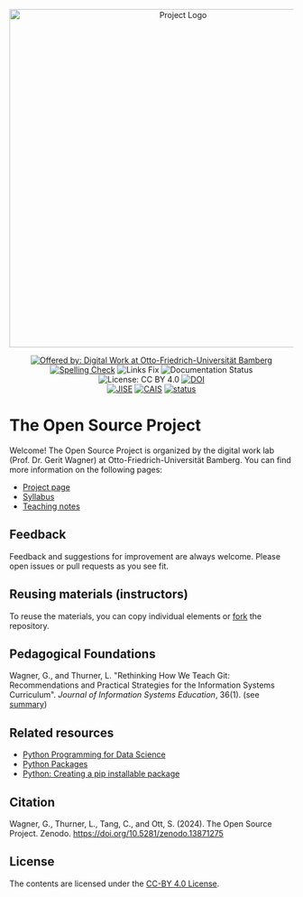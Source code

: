 <p align="center">
    <img alt="Project Logo" src="https://raw.githubusercontent.com/digital-work-lab/open-source-project/main/assets/open-source-project.png" width="600px">
</p>

<div align="center">

[![Offered by: Digital Work at Otto-Friedrich-Universität Bamberg](https://img.shields.io/badge/Offered%20by-%20Digital%20Work%20(Otto--Friedrich--Universit%C3%A4t%20Bamberg)-blue)](https://digital-work-lab.github.io/open-source-project/)
[![Spelling Check](https://github.com/digital-work-lab/open-source-project/actions/workflows/spelling.yml/badge.svg)](https://github.com/digital-work-lab/open-source-project/actions)
![Links Fix](https://github.com/digital-work-lab/open-source-project/actions/workflows/links_fix.yml/badge.svg)
![Documentation Status](https://img.shields.io/github/actions/workflow/status/digital-work-lab/open-source-project/pages.yml?label=documentation)
![License: CC BY 4.0](https://img.shields.io/badge/License-CC%20BY%204.0-green.svg)
[![DOI](https://zenodo.org/badge/697812022.svg)](https://doi.org/10.5281/zenodo.13871275)<br>
[![JISE](https://img.shields.io/badge/JISE-10.62273%2FBTKM5634-green)](https://jise.org/Volume36/n1/JISE2025v36n1pp1-12.html)
[![CAIS](https://img.shields.io/badge/CAIS-under_review-orange)](https://aisel.aisnet.org/cais/)
[![status](https://jose.theoj.org/papers/cc49b9604b9fd10bc8524d1539620be6/status.svg)](https://jose.theoj.org/papers/cc49b9604b9fd10bc8524d1539620be6)

</div>

# The Open Source Project

Welcome! The Open Source Project is organized by the digital work lab (Prof. Dr. Gerit Wagner) at Otto-Friedrich-Universität Bamberg.
You can find more information on the following pages:

- [Project page](https://digital-work-lab.github.io/open-source-project/)
- [Syllabus](https://digital-work-lab.github.io/open-source-project/docs/syllabus.html)
- [Teaching notes](https://digital-work-lab.github.io/open-source-project/docs/teaching_notes.html)

## Feedback

Feedback and suggestions for improvement are always welcome. Please open issues or pull requests as you see fit.

## Reusing materials (instructors)

To reuse the materials, you can copy individual elements or [fork](https://github.com/digital-work-lab/open-source-project/fork) the repository.

## Pedagogical Foundations

Wagner, G., and Thurner, L. "Rethinking How We Teach Git: Recommendations and Practical Strategies for the Information Systems Curriculum". *Journal of Information Systems Education*, 36(1). (see [summary](https://digital-work-lab.github.io/rethink-git-teaching/))

## Related resources

- [Python Programming for Data Science](https://www.tomasbeuzen.com/python-programming-for-data-science)
- [Python Packages](https://py-pkgs.org/)
- [Python: Creating a pip installable package](https://betterscientificsoftware.github.io/python-for-hpc/tutorials/python-pypi-packaging/)

## Citation

Wagner, G., Thurner, L., Tang, C., and Ott, S. (2024). The Open Source Project. Zenodo. https://doi.org/10.5281/zenodo.13871275

## License

The contents are licensed under the [CC-BY 4.0 License](https://creativecommons.org/licenses/by/4.0/).
